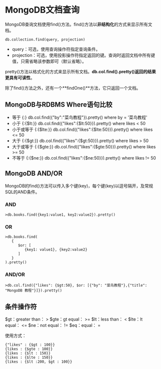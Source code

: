 # MongoDB文档查询
MongoDB查询文档使用find()方法。find()方法以**非结构化**的方式来显示所有文档。

```
db.collection.find(query, projection)
```
* query：可选，使用查询操作符指定查询条件。
* projection：可选，使用投影操作符指定返回的键。查询时返回文档中所有键值，只需省略该参数即可（默认省略）。

pretty()方法以格式化的方式来显示所有文档。**db.col.find().pretty()**返回的结果更具有**可读性**。

除了find()方法之外，还有一个**findOne()**方法，它只返回一个文档。

## MongoDB与RDBMS Where语句比较
* 等于        {<key>:<value>}	         db.col.find({"by":"菜鸟教程"}).pretty()	   where by = '菜鸟教程'
* 小于        {<key>:{$lt:<value>}}	 db.col.find({"likes":{$lt:50}}).pretty()	  where likes < 50
* 小于或等于   {<key>:{$lte:<value>}}   db.col.find({"likes":{$lte:50}}).pretty()	where likes <= 50
* 大于	    {<key>:{$gt:<value>}}	 db.col.find({"likes":{$gt:50}}).pretty()	  where likes > 50
* 大于或等于	  {<key>:{$gte:<value>}}   db.col.find({"likes":{$gte:50}}).pretty()	where likes >= 50
* 不等于      {<key>:{$ne:<value>}}    db.col.find({"likes":{$ne:50}}).pretty()	 where likes != 50

## MongoDB AND/OR
MongoDB的find()方法可以传入多个键(key)，每个键(key)以逗号隔开，及常规SQL的AND条件。

### AND
```
>db.books.find({key1:value1, key2:value2}).pretty()
```
### OR
```
>db.books.find(
   {
      $or: [
         {key1: value1}, {key2:value2}
      ]
   }
).pretty()

```
### AND/OR
```
>db.col.find({"likes": {$gt:50}, $or: [{"by": "菜鸟教程"},{"title": "MongoDB 教程"}]}).pretty()
```

## 条件操作符
$gt：greater than：  >
$gte：gt equal：  >=
$lt：less than：  <
$lte：lt equal：  <=
$ne：not equal：  !=
$eq：equal：  =

使用方式：
```
{"likes" : {$gt : 100}}
{likes : {$gte : 100}}
{likes : {$lt : 150}}
{likes : {$lte : 150}}
{likes : {$lt :200, $gt : 100}}
```